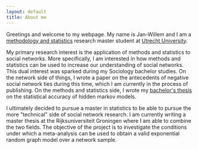 ```yaml
---
layout: default
title: About me
---
```

Greetings and welcome to my webpage. My name is Jan-Willem and I am a <a href="https://www.uu.nl/masters/en/methodology-and-statistics-behavioural-biomedical-and-social-sciences"> methodology and statistics</a> research master student at <a href="https://www.uu.nl/en"> Utrecht University</a>.    

My primary research interest is the application of methods and statistics to social networks. More specifically, I am interested in how methods and statistics can be used to increase our understanding of social networks. This dual interest was sparked during my Sociology bachelor studies. On the network side of things, I wrote a paper on the antecedents of negative social network ties during this time, which I am currently in the process of publishing. On the methods and statistics side, I wrote my <a href="https://dspace.library.uu.nl/handle/1874/392939"> bachelor's thesis</a> on the statistical accuracy of hidden markov models. 

I ultimately decided to pursue a master in statistics to be able to pursue the more "technical" side of social network research. I am currently writing a master thesis at the Rijksuniversiteit Groningen where I am able to combine the two fields. The objective of the project is to investigate the conditions under which a meta-analysis can be used to obtain a valid exponential random graph model over a network sample. 
